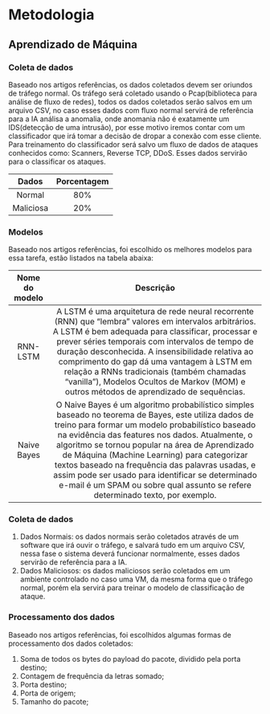# Metodologia

## Aprendizado de Máquina
### Coleta de dados
Baseado nos artigos referências, os dados coletados devem ser oriundos de tráfego normal. Os tráfego será coletado usando o Pcap(biblioteca para análise de fluxo de redes), todos os dados coletados serão salvos em um arquivo CSV, no caso esses dados com fluxo normal servirá de referência para a IA análisa a anomalia, onde anomania não é exatamente um IDS(detecção de uma intrusão), por esse motivo iremos contar com um classificador que irá tomar a decisão de dropar a conexão com esse cliente. Para treinamento do classificador será salvo um fluxo de dados de ataques conhecidos como: Scanners, Reverse TCP, DDoS. Esses dados servirão para o classificar os ataques.

| Dados | Porcentagem |
|:-----------------------------------------------------------------:|:---------------------------------------:|
| Normal | 80% |
| Maliciosa | 20% |

### Modelos
Baseado nos artigos referências, foi escolhido os melhores modelos para essa tarefa, estão listados na tabela abaixa:

| Nome do modelo | Descrição |
|:-----------------------------:|:---------------------------------------------------------------------------:|
| RNN-LSTM | A LSTM é uma arquitetura de rede neural recorrente (RNN) que “lembra” valores em intervalos arbitrários. A LSTM é bem adequada para classificar, processar e prever séries temporais com intervalos de tempo de duração desconhecida. A insensibilidade relativa ao comprimento do gap dá uma vantagem à LSTM em relação a RNNs tradicionais (também chamadas “vanilla”), Modelos Ocultos de Markov (MOM) e outros métodos de aprendizado de sequências. |
| Naive Bayes | O Naive Bayes é um algoritmo probabilístico simples baseado no teorema de Bayes, este utiliza dados de treino para formar um modelo probabilístico baseado na evidência das features nos dados. Atualmente, o algoritmo se tornou popular na área de Aprendizado de Máquina (Machine Learning) para categorizar textos baseado na frequência das palavras usadas, e assim pode ser usado para identificar se determinado e-mail é um SPAM ou sobre qual assunto se refere determinado texto, por exemplo. |

### Coleta de dados
1. Dados Normais: os dados normais serão coletados através de um software que irá ouvir o tráfego, e salvará tudo em um arquivo CSV, nessa fase o sistema deverá funcionar normalmente, esses dados servirão de referência para a IA.
2. Dados Maliciosos: os dados maliciosos serão coletados em um ambiente controlado no caso uma VM, da mesma forma que o tráfego normal, porém ela servirá para treinar o modelo de classificação de ataque.

### Processamento dos dados
Baseado nos artigos referências, foi escolhidos algumas formas de processamento dos dados coletados:

1. Soma de todos os bytes do payload do pacote, dividido pela porta destino;
2. Contagem de frequência da letras somado;
3. Porta destino;
4. Porta de origem;
5. Tamanho do pacote;

